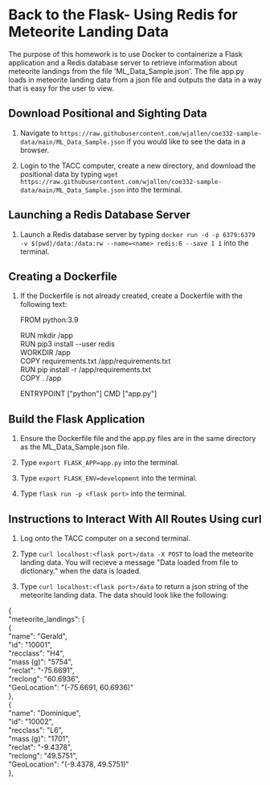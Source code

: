 Back to the Flask- Using Redis for Meteorite Landing Data
=========================================================
The purpose of this homework is to use Docker to containerize a Flask application and a Redis database server to retrieve information about meteorite landings from the file 'ML_Data_Sample.json'. The file app.py loads in meteorite landing data from a json file and outputs the data in a way that is easy for the user to view.

Download Positional and Sighting Data
-------------------------------------
1. Navigate to `https://raw.githubusercontent.com/wjallen/coe332-sample-data/main/ML_Data_Sample.json` if you would like to see the data in a browser.

2. Login to the TACC computer, create a new directory, and download the positional data by typing `wget https://raw.githubusercontent.com/wjallen/coe332-sample-data/main/ML_Data_Sample.json` into the terminal.

Launching a Redis Database Server
---------------------------------
1. Launch a Redis database server by typing `docker run -d -p 6379:6379 -v $(pwd)/data:/data:rw --name=<name> redis:6 --save 1 1` into the terminal.

Creating a Dockerfile
---------------------
1. If the Dockerfile is not already created, create a Dockerfile with the following text:

	FROM python:3.9  

	RUN mkdir /app  
	RUN pip3 install --user redis  
	WORKDIR /app  
	COPY requirements.txt /app/requirements.txt  
	RUN pip install -r /app/requirements.txt  
	COPY . /app  

	ENTRYPOINT ["python"]
	CMD ["app.py"]

Build the Flask Application
---------------------------
1. Ensure the Dockerfile file and the app.py files are in the same directory as the ML_Data_Sample.json file.

2. Type `export FLASK_APP=app.py` into the terminal.

3. Type `export FLASK_ENV=development` into the terminal.

4. Type `flask run -p <flask port>` into the terminal.

Instructions to Interact With All Routes Using curl
---------------------------------------------------
1. Log onto the TACC computer on a second terminal.

2. Type `curl localhost:<flask port>/data -X POST` to load the meteorite landing data. You will recieve a message "Data loaded from file to dictionary." when the data is loaded.

3. Type `curl localhost:<flask port>/data` to return a json string of the meteorite landing data. The data should look like the following:

{  
  "meteorite_landings": [  
    {  
      "name": "Gerald",  
      "id": "10001",  
      "recclass": "H4",  
      "mass (g)": "5754",  
      "reclat": "-75.6691",  
      "reclong": "60.6936",  
      "GeoLocation": "(-75.6691, 60.6936)"  
    },  
    {  
      "name": "Dominique",  
      "id": "10002",  
      "recclass": "L6",  
      "mass (g)": "1701",  
      "reclat": "-9.4378",  
      "reclong": "49.5751",  
      "GeoLocation": "(-9.4378, 49.5751)"  
    },  




